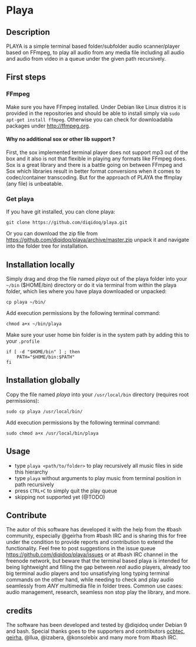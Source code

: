 # Playa

## Description

PLAYA is a simple terminal based folder/subfolder audio scanner/player based on FFmpeg, to play all audio from any media file including all audio and audio from video in a queue under the given path recursively.

## First steps

### FFmpeg

Make sure you have FFmpeg installed. Under Debian like Linux distros it is provided in the repositories and should be able to install simply via ``` sudo apt-get install ffmpeg ```. Otherwise you can check for downloadabla packages under http://ffmpeg.org.

#### Why no additional sox or other lib support ?
First, the sox implemented terminal player does not support mp3 out of the box and it also is not that flexible in playing any formats like FFmpeg does. Sox is a great library and there is a battle going on between FFmpeg and Sox which libraries result in better format conversions when it comes to codec/container transcoding. But for the approach of PLAYA the ffmplay (any file) is unbeatable.

### Get playa

If you have git installed, you can clone playa:

```
git clone https://github.com/diqidoq/playa.git
```

Or you can download the zip file from https://github.com/diqidoq/playa/archive/master.zip unpack it and navigate into the folder tree for installation.

## Installation locally

Simply drag and drop the file named *playa* out of the playa folder into your ``` ~/bin ``` ($HOME/bin) directory or do it via terminal from within the playa folder, which lies where you have playa downloaded or unpacked:

```
cp playa ~/bin/
```

Add execution permissions by the following terminal command:

```
chmod a+x ~/bin/playa
```

Make sure your user home bin folder is in the system path by adding this to your ``` .profile ```

```
if [ -d "$HOME/bin" ] ; then
    PATH="$HOME/bin:$PATH"
fi
```

## Installation globally

Copy the file named *playa* into your ``` /usr/local/bin ``` directory (requires root permissions):

```
sudo cp playa /usr/local/bin/
```

Add execution permissions by the following terminal command:

```
sudo chmod a+x /usr/local/bin/playa
```

## Usage

+ type ``` playa <path/to/folder> ``` to play recursively all music files in side this hierarchy
+ type ``` playa ``` without arguments to play music from terminal position in path recursively
+ press ` CTRL+C ` to simply quit the play queue
+ skipping not supported yet (@TODO)

## Contribute

The autor of this software has developed it with the help from the #bash community, especially @geirha from #bash IRC and is sharing this for free under the condition to provide reports and contribution to extend the functionality. Feel free to post suggestions in the issue queue https://github.com/diqidoq/playa/issues or at #bash IRC channel in the freenode network, but beware that the terminal based playa is intended for being lightweight and filling the gap between *real* audio players, already too big terminal audio players and too unsatisfying long typing terminal commands on the other hand, while needing to check and play audio seamlessly from *ANY* multimedia file in folder trees. Common use cases: audio management, research, seamless non stop play the library, and more.

## credits

The software has been developed and tested by @diqidoq under Debian 9 and bash. Special thanks goes to the supporters and contributors [ocbtec](https://github.com/ocbtec), [geirha](https://github.com/geirha), @llua, @izabera, @konsolebix and many more from #bash IRC.
